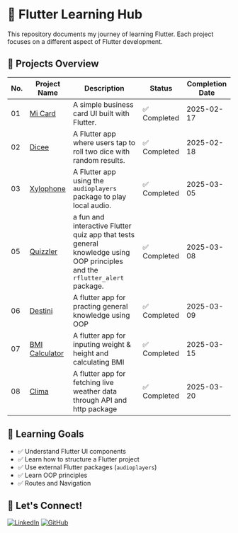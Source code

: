 # 🚀 Flutter Learning Hub

This repository documents my journey of learning Flutter. Each project focuses on a different aspect of Flutter development.

## 📌 Projects Overview

| No. | Project Name                                 | Description                                                                                                                | Status       | Completion Date |
| --- | -------------------------------------------- | -------------------------------------------------------------------------------------------------------------------------- | ------------ | --------------- |
| 01  | [Mi Card](projects/01_mi_card/)              | A simple business card UI built with Flutter.                                                                              | ✅ Completed | 2025-02-17      |
| 02  | [Dicee](projects/02_dicee/)                  | A Flutter app where users tap to roll two dice with random results.                                                        | ✅ Completed | 2025-02-18      |
| 03  | [Xylophone](projects/04_xylophone/)          | A Flutter app using the `audioplayers` package to play local audio.                                                        | ✅ Completed | 2025-03-05      |
| 05  | [Quizzler](projects/05_Quizzler/)            | a fun and interactive Flutter quiz app that tests general knowledge using OOP principles and the `rflutter_alert` package. | ✅ Completed | 2025-03-08      |
| 06  | [Destini](projects/06_destini)               | A flutter app for practing general knowledge using OOP                                                                     | ✅ Completed | 2025-03-09      |
| 07  | [BMI Calculator](projects/07_bmi-calculator) | A flutter app for inputing weight & height and calculating BMI                                                             | ✅ Completed | 2025-03-15      |
| 08  | [Clima](projects/08_clima-flutter)           | A flutter app for fetching live weather data through API and http package                                                  | ✅ Completed | 2025-03-20      |

## 📖 Learning Goals

- ✅ Understand Flutter UI components
- ✅ Learn how to structure a Flutter project
- ✅ Use external Flutter packages (`audioplayers`)
- ✅ Learn OOP principles
- ✅ Routes and Navigation

## 🤝 Let's Connect!

[![LinkedIn](https://img.shields.io/badge/LinkedIn-Connect-blue)](https://www.linkedin.com/in/zhiyan-pei/)
[![GitHub](https://img.shields.io/badge/GitHub-Follow-black)](https://github.com/chloepei867)
